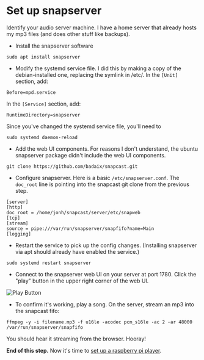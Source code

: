 # Set up snapserver

Identify your audio server machine. I have a home server that
already hosts my mp3 files (and does other stuff like backups).

* Install the snapserver software
```
sudo apt install snapserver
```

* Modify the systemd service file.
I did this by making a copy of the debian-installed one, replacing
the symlink in /etc/. In the `[Unit]` section, add:
```
Before=mpd.service
```

In the `[Service]` section, add:
```
RuntimeDirectory=snapserver
```

Since you've changed the systemd service file, you'll need to
```
sudo systemd daemon-reload
```

* Add the web UI components. For reasons I don't understand, the ubuntu
snapserver package didn't include the web UI components.
```
git clone https://github.com/badaix/snapcast.git
```

* Configure snapserver. Here is a basic `/etc/snapserver.conf`. The
`doc_root` line is pointing into the snapcast git clone from the previous
step.
```
[server]
[http]
doc_root = /home/jonh/snapcast/server/etc/snapweb
[tcp]
[stream]
source = pipe:///var/run/snapserver/snapfifo?name=Main
[logging]
```

* Restart the service to pick up the config changes. (Installing snapserver via
apt should already have enabled the service.)
```
sudo systemd restart snapserver
```

* Connect to the snapserver web UI on your server at port 1780.
Click the "play" button in the upper right corner of the web UI.

![Play Button](assets/snapcast-pay-icon.png)

* To confirm it's working, play a song. On the server, stream an mp3 into the snapcast fifo:
```
ffmpeg -y -i filename.mp3 -f u16le -acodec pcm_s16le -ac 2 -ar 48000 /var/run/snapserver/snapfifo
```
You should hear it streaming from the browser. Hooray!

**End of this step.**
Now it's time to [set up a raspberry pi player](./snapclient.md).
